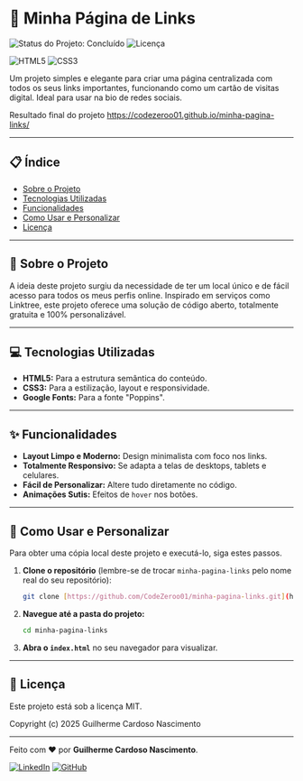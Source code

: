 # 🚀 Minha Página de Links

![Status do Projeto: Concluído](https://img.shields.io/badge/status-concluído-brightgreen)
![Licença](https://img.shields.io/badge/licença-MIT-blue)

![HTML5](https://img.shields.io/badge/HTML5-E34F26?style=for-the-badge&logo=html5&logoColor=white)
![CSS3](https://img.shields.io/badge/CSS3-1572B6?style=for-the-badge&logo=css3&logoColor=white)

Um projeto simples e elegante para criar uma página centralizada com todos os seus links importantes, funcionando como um cartão de visitas digital. Ideal para usar na bio de redes sociais.

Resultado final do projeto https://codezeroo01.github.io/minha-pagina-links/

---

## 📋 Índice

- [Sobre o Projeto](#-sobre-o-projeto)
- [Tecnologias Utilizadas](#-tecnologias-utilizadas)
- [Funcionalidades](#-funcionalidades)
- [Como Usar e Personalizar](#-como-usar-e-personalizar)
- [Licença](#-licença)

---

## 🎯 Sobre o Projeto

A ideia deste projeto surgiu da necessidade de ter um local único e de fácil acesso para todos os meus perfis online. Inspirado em serviços como Linktree, este projeto oferece uma solução de código aberto, totalmente gratuita e 100% personalizável.

---

## 💻 Tecnologias Utilizadas

- **HTML5:** Para a estrutura semântica do conteúdo.
- **CSS3:** Para a estilização, layout e responsividade.
- **Google Fonts:** Para a fonte "Poppins".

---

## ✨ Funcionalidades

- **Layout Limpo e Moderno:** Design minimalista com foco nos links.
- **Totalmente Responsivo:** Se adapta a telas de desktops, tablets e celulares.
- **Fácil de Personalizar:** Altere tudo diretamente no código.
- **Animações Sutis:** Efeitos de `hover` nos botões.

---

## 🚀 Como Usar e Personalizar

Para obter uma cópia local deste projeto e executá-lo, siga estes passos.

1.  **Clone o repositório** (lembre-se de trocar `minha-pagina-links` pelo nome real do seu repositório):
    ```sh
    git clone [https://github.com/CodeZeroo01/minha-pagina-links.git](https://github.com/CodeZeroo01/minha-pagina-links.git)
    ```

2.  **Navegue até a pasta do projeto:**
    ```sh
    cd minha-pagina-links
    ```

3.  **Abra o `index.html`** no seu navegador para visualizar.

---

## 📝 Licença

Este projeto está sob a licença MIT.

Copyright (c) 2025 Guilherme Cardoso Nascimento

---

Feito com ❤️ por **Guilherme Cardoso Nascimento**.

[![LinkedIn](https://img.shields.io/badge/linkedin-%230077B5.svg?style=for-the-badge&logo=linkedin&logoColor=white)](https:/https://www.linkedin.com/in/guilherme-cardoso-001472380/)
[![GitHub](https://img.shields.io/badge/github-%23121011.svg?style=for-the-badge&logo=github&logoColor=white)](https://github.com/CodeZeroo01)
